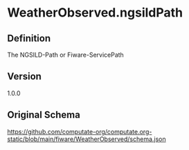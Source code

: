 # WeatherObserved.ngsildPath

## Definition
The NGSILD-Path or Fiware-ServicePath

## Version
1.0.0

## Original Schema
https://github.com/computate-org/computate.org-static/blob/main/fiware/WeatherObserved/schema.json
